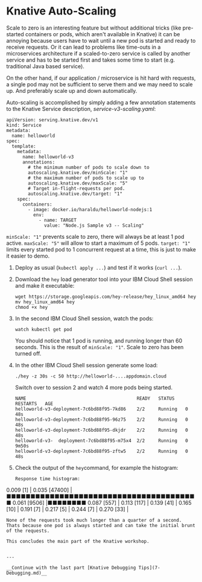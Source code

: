 # Knative Auto-Scaling

Scale to zero is an interesting feature but without additional tricks (like pre-started containers or pods, which aren't available in Knative) it can be annoying because users have to wait until a new pod is started and ready to receive requests. Or it can lead to problems like time-outs in a microservices architecture if a scaled-to-zero service is called by another service and has to be started first and takes some time to start (e.g. traditional Java based service). 

On the other hand, if our application / microservice is hit hard with requests, a single pod may not be sufficient to serve them and we may need to scale up. And preferably scale up and down automatically.

Auto-scaling is accomplished by simply adding a few annotation statements to the Knative Service description, *service-v3-scaling.yaml*:
```
apiVersion: serving.knative.dev/v1
kind: Service
metadata:
  name: helloworld
spec:
  template:
    metadata:
      name: helloworld-v3
      annotations:
        # the minimum number of pods to scale down to
        autoscaling.knative.dev/minScale: "1"
        # the maximum number of pods to scale up to
        autoscaling.knative.dev/maxScale: "5"
        # Target in-flight-requests per pod.
        autoscaling.knative.dev/target: "1"
    spec:
      containers:
        - image: docker.io/haraldu/helloworld-nodejs:1
          env:
            - name: TARGET
              value: "Node.js Sample v3 -- Scaling"
```
`minScale: "1"` prevents scale to zero, there will always be at least 1 pod active.
`maxScale: "5"` will allow to start a maximum of 5 pods.
`target: "1"` limits every started pod to 1 concurrent request at a time, this is just to make it easier to demo. 


1. Deploy as usual (`kubectl apply ...`) and test if it works (`curl ...`).

1. Download the `hey` load generator tool into your IBM Cloud Shell session and make it executable:
   ```
   wget https://storage.googleapis.com/hey-release/hey_linux_amd64 hey
   mv hey_linux_amd64 hey
   chmod +x hey
   ```
1. In the second IBM Cloud Shell session, watch the pods:
   ```
   watch kubectl get pod
   ```
   You should notice that 1 pod is running, and running longer than 60 seconds. This is the result of `minScale: "1"`. Scale to zero has been turned off.
   
1. In the other IBM Cloud Shell session generate some load:
   ```
   ./hey -z 30s -c 50 http://helloworld-....appdomain.cloud   
   ```
   Switch over to session 2 and watch 4 more pods being started.
   ```
   NAME                                         READY   STATUS    RESTARTS   AGE
   helloworld-v3-deployment-7c6bd88f95-7kd86    2/2     Running   0          48s
   helloworld-v3-deployment-7c6bd88f95-96z75    2/2     Running   0          48s
   helloworld-v3-deployment-7c6bd88f95-dkjdr    2/2     Running   0          48s
   helloworld-v3-  deployment-7c6bd88f95-m75x4  2/2     Running   0          9m50s
   helloworld-v3-deployment-7c6bd88f95-zftw5    2/2     Running   0          48s
   ```
5. Check the output of the `hey`command, for example the histogram:
   ```
   Response time histogram:
  0.009 [1]     |
  0.035 [47400] |■■■■■■■■■■■■■■■■■■■■■■■■■■■■■■■■■■■■■■■■
  0.061 [9506]  |■■■■■■■■
  0.087 [557]   |
  0.113 [117]   |
  0.139 [41]    |
  0.165 [10]    |
  0.191 [7]     |
  0.217 [5]     |
  0.244 [7]     |
  0.270 [33]    |
  ```
  None of the requests took much longer than a quarter of a second. Thats because one pod is always started and can take the initial brunt of the requests.
  
This concludes the main part of the Knative workshop.   
  
  
---

__Continue with the last part [Knative Debugging Tips](7-Debugging.md)__